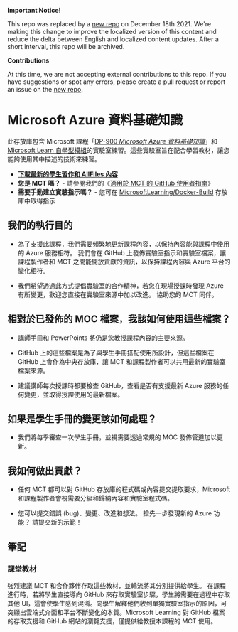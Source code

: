 **Important Notice!**

This repo was replaced by a [new repo](https://github.com/MicrosoftLearning/DP-900T00A-Azure-Data-Fundamentals.zh-tw) on December 18th 2021. We're making this change to improve the localized version of this content and reduce the delta between English and localized content updates. 
After a short interval, this repo will be archived.

**Contributions**

At this time, we are not accepting external contributions to this repo. If you have suggestions or spot any errors, please create a pull request or report an issue on the [new repo](https://github.com/MicrosoftLearning/DP-900T00A-Azure-Data-Fundamentals.zh-tw).

# Microsoft Azure 資料基礎知識

此存放庫包含 Microsoft 課程「[DP-900 *Microsoft Azure 資料基礎知識*](https://docs.microsoft.com/zh-tw/learn/certifications/courses/dp-900t00)」和 [Microsoft Learn 自學型模組](https://docs.microsoft.com/zh-tw/users/23110622/collections/0kjyh8rn5gdrjj/)的實驗室練習。這些實驗室旨在配合學習教材，讓您能夠使用其中描述的技術來練習。 

- **[下載最新的學生習作和 AllFiles 內容](../../releases/latest)**
- **您是 MCT 嗎？** - 請參閱我們的《[適用於 MCT 的 GitHub 使用者指南](https://microsoftlearning.github.io/MCT-User-Guide/)》
- **需要手動建立實驗指示嗎？** - 您可在 [MicrosoftLearning/Docker-Build](https://github.com/MicrosoftLearning/Docker-Build) 存放庫中取得指示

## 我們的執行目的

- 為了支援此課程，我們需要頻繁地更新課程內容，以保持內容能與課程中使用的 Azure 服務相符。  我們會在 GitHub 上發佈實驗室指示和實驗室檔案，讓課程製作者和 MCT 之間能開放貢獻的資訊，以保持課程內容與 Azure 平台的變化相符。

- 我們希望透過此方式提倡實驗室的合作精神，若您在現場授課時發現 Azure 有所變更，歡迎您直接在實驗室來源中加以改進。  協助您的 MCT 同伴。

## 相對於已發佈的 MOC 檔案，我該如何使用這些檔案？

- 講師手冊和 PowerPoints 將仍是您教授課程內容的主要來源。

- GitHub 上的這些檔案是為了與學生手冊搭配使用所設計，但這些檔案在 GitHub 上會作為中央存放庫，讓 MCT 和課程製作者可以共用最新的實驗室檔案來源。

- 建議講師每次授課時都要檢查 GitHub，查看是否有支援最新 Azure 服務的任何變更，並取得授課使用的最新檔案。

## 如果是學生手冊的變更該如何處理？

- 我們將每季審查一次學生手冊，並視需要透過常規的 MOC 發佈管道加以更新。

## 我如何做出貢獻？

- 任何 MCT 都可以對 GitHub 存放庫的程式碼或內容提交提取要求，Microsoft 和課程製作者會視需要分級和歸納內容和實驗室程式碼。

- 您可以提交錯誤 (bug)、變更、改進和想法。  搶先一步發現新的 Azure 功能？  請提交新的示範！

## 筆記

### 課堂教材

強烈建議 MCT 和合作夥伴存取這些教材，並輪流將其分別提供給學生。  在課程進行時，若將學生直接導向 GitHub 來存取實驗室步驟，學生將需要在過程中存取其他 UI，這會使學生感到混淆。向學生解釋他們收到單獨實驗室指示的原因，可突顯出雲端式介面和平台不斷變化的本質。Microsoft Learning 對 GitHub 檔案的存取支援和 GitHub 網站的瀏覽支援，僅提供給教授本課程的 MCT 使用。
